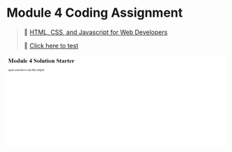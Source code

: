# Module 4 Coding Assignment

>🔶 <a href="https://www.coursera.org/learn/html-css-javascript-for-web-developers">HTML, CSS, and Javascript for Web Developers</a>
>
>🔶 <a href="https://vidigal-code.github.io/Module-4-Coding-Assignment/">Click here to test</a>
>

<img src="https://github.com/Vidigal-code/Coursera-Johns-Hopkins-University/blob/main/HTML-CSS-and-Javascript-for-Web-Developers/Module%204%20Coding%20Assignment/Lib/IMG/Module%204%20Coding%20Assignment.PNG">


